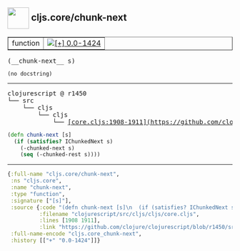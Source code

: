## <img width="48px" valign="middle" src="http://i.imgur.com/Hi20huC.png"> cljs.core/chunk-next

 <table border="1">
<tr>
<td>function</td>
<td><a href="https://github.com/cljsinfo/api-refs/tree/0.0-1424"><img valign="middle" alt="[+] 0.0-1424" src="https://img.shields.io/badge/+-0.0--1424-lightgrey.svg"></a> </td>
</tr>
</table>

 <samp>
(__chunk-next__ s)<br>
</samp>

```
(no docstring)
```

---

 <pre>
clojurescript @ r1450
└── src
    └── cljs
        └── cljs
            └── <ins>[core.cljs:1908-1911](https://github.com/clojure/clojurescript/blob/r1450/src/cljs/cljs/core.cljs#L1908-L1911)</ins>
</pre>

```clj
(defn chunk-next [s]
  (if (satisfies? IChunkedNext s)
    (-chunked-next s)
    (seq (-chunked-rest s))))
```


---

```clj
{:full-name "cljs.core/chunk-next",
 :ns "cljs.core",
 :name "chunk-next",
 :type "function",
 :signature ["[s]"],
 :source {:code "(defn chunk-next [s]\n  (if (satisfies? IChunkedNext s)\n    (-chunked-next s)\n    (seq (-chunked-rest s))))",
          :filename "clojurescript/src/cljs/cljs/core.cljs",
          :lines [1908 1911],
          :link "https://github.com/clojure/clojurescript/blob/r1450/src/cljs/cljs/core.cljs#L1908-L1911"},
 :full-name-encode "cljs.core_chunk-next",
 :history [["+" "0.0-1424"]]}

```
